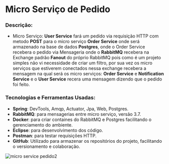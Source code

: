# Micro Serviço de Pedido

### Descrição:
 * Micro Serviço: **User Service** fará um pedido via requisição HTTP com metodo **POST** para o micro serviço **Order Service** onde será armazenado na base de dados **Postgres**, onde o Order Service recebera o pedido via Mensageria onde o **RabbitMQ** recebera na Exchange padrão **Fanout** do próprio RabbitMQ pois como é um projeto simples não vi necessidade de criar um filtro, por sua vez os micro serviços que estiverem conectados  nessa exchange recebera a mensagem na qual será os micro serviços: **Order Service** e **Notification Service** e o **User Service** recera uma mensagem dizendo que o pedido foi feito.

### Tecnologias e Ferramentas Usadas:
 * **Spring**: DevTools, Amqp, Actuator, Jpa, Web, Postgres.
 * **RabbitMQ**: para mensagerias  entre micro serviço, versão 3.7.
 * **Docker**: para criar containes do RabbitMQ e Postgres facilitando o gerenciamento do ambiente.
 * **Eclipse**: para desenvolvimento dos código.
 * **Postman**: para testar requisições HTTP.
 * **GitHub**: Utilizado para armazenar os repositórios do projeto, facilitando o versionamento e colaboração.



![micro service pedido2](https://github.com/ewertondrigues02/micro-service-criacao-de-pedido/assets/106437473/c76e1a44-8c37-44e2-96d5-dc2730defdcd)

